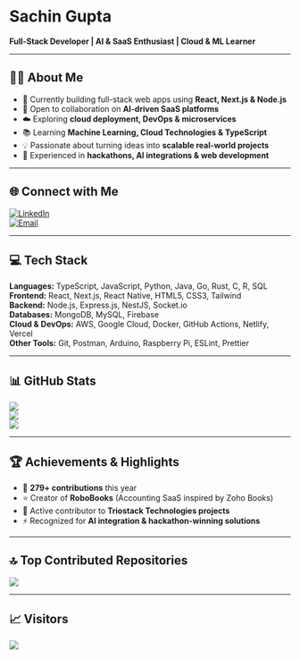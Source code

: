 # Sachin Gupta  

**Full-Stack Developer | AI & SaaS Enthusiast | Cloud & ML Learner**  

---

## 👨‍💻 About Me  
- 🚀 Currently building full-stack web apps using **React, Next.js & Node.js**  
- 🤝 Open to collaboration on **AI-driven SaaS platforms**  
- ☁️ Exploring **cloud deployment, DevOps & microservices**  
- 📚 Learning **Machine Learning, Cloud Technologies & TypeScript**  
- 💡 Passionate about turning ideas into **scalable real-world projects**  
- 🎯 Experienced in **hackathons, AI integrations & web development**  

---

## 🌐 Connect with Me  
[![LinkedIn](https://img.shields.io/badge/LinkedIn-0A66C2.svg?logo=linkedin&logoColor=white)](https://www.linkedin.com/in/sachin-gupta-6252652a5/)  
[![Email](https://img.shields.io/badge/Email-D14836.svg?logo=gmail&logoColor=white)](mailto:sachinguptaiam@gmail.com)  

---

## 💻 Tech Stack  
**Languages:** TypeScript, JavaScript, Python, Java, Go, Rust, C, R, SQL  
**Frontend:** React, Next.js, React Native, HTML5, CSS3, Tailwind  
**Backend:** Node.js, Express.js, NestJS, Socket.io  
**Databases:** MongoDB, MySQL, Firebase  
**Cloud & DevOps:** AWS, Google Cloud, Docker, GitHub Actions, Netlify, Vercel  
**Other Tools:** Git, Postman, Arduino, Raspberry Pi, ESLint, Prettier  

---

## 📊 GitHub Stats  
![](https://github-readme-stats.vercel.app/api?username=sachin-iam&show_icons=true&theme=tokyonight&count_private=true)  
![](https://github-readme-streak-stats.herokuapp.com/?user=sachin-iam&theme=tokyonight)  
![](https://github-readme-stats.vercel.app/api/top-langs/?username=sachin-iam&layout=compact&theme=tokyonight)  

---

## 🏆 Achievements & Highlights  
- 📌 **279+ contributions** this year  
- ⭐ Creator of **RoboBooks** (Accounting SaaS inspired by Zoho Books)  
- 🏅 Active contributor to **Triostack Technologies projects**  
- ⚡ Recognized for **AI integration & hackathon-winning solutions**  

---

## 🔝 Top Contributed Repositories  
![](https://github-contributor-stats.vercel.app/api?username=sachin-iam&limit=5&theme=tokyonight&combine_all_yearly_contributions=true)  

---

## 📈 Visitors  
[![](https://visitcount.itsvg.in/api?id=sachin-iam&label=Profile%20Views&color=1&icon=5&pretty=true)](https://visitcount.itsvg.in)  

